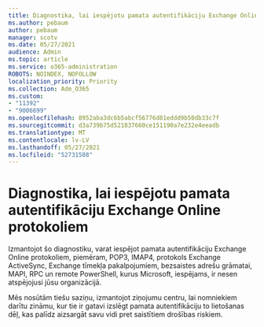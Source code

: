 ```yaml
---
title: Diagnostika, lai iespējotu pamata autentifikāciju Exchange Online protokoliem
ms.author: pebaum
author: pebaum
manager: scotv
ms.date: 05/27/2021
audience: Admin
ms.topic: article
ms.service: o365-administration
ROBOTS: NOINDEX, NOFOLLOW
localization_priority: Priority
ms.collection: Adm_O365
ms.custom:
- "11392"
- "9006699"
ms.openlocfilehash: 8952aba3dc6b5abcf56776d81eddd9b50db33c7f
ms.sourcegitcommit: d3a739b75d521837660ce151190a7e232e4eeadb
ms.translationtype: MT
ms.contentlocale: lv-LV
ms.lasthandoff: 05/27/2021
ms.locfileid: "52731508"
---
```

# <a name="diagnostic-to-enable-basic-authentication-for-exchange-online-protocols"></a>Diagnostika, lai iespējotu pamata autentifikāciju Exchange Online protokoliem

Izmantojot šo diagnostiku, varat iespējot pamata autentifikāciju Exchange Online protokoliem, piemēram, POP3, IMAP4, protokols Exchange ActiveSync, Exchange tīmekļa pakalpojumiem, bezsaistes adrešu grāmatai, MAPI, RPC un remote PowerShell, kurus Microsoft, iespējams, ir nesen atspējojusi jūsu organizācijā. 

Mēs nosūtām tiešu saziņu, izmantojot ziņojumu centru, lai nomniekiem darītu zināmu, kur tie ir gatavi izslēgt pamata autentifikāciju to lietošanas dēļ, kas palīdz aizsargāt savu vidi pret saistītiem drošības riskiem.
